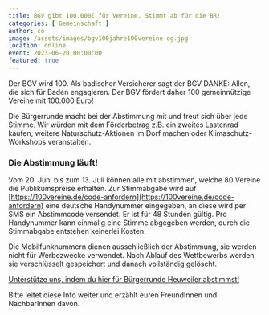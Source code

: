 ```yaml
---
title: BGV gibt 100.000€ für Vereine. Stimmt ab für die BR!
categories: [ Gemeinschaft ]
author: co
image: /assets/images/bgv100jahre100vereine-og.jpg
location: online
event: 2023-06-20 00:00:00
featured: true
---
```

Der BGV wird 100. Als badischer Versicherer sagt der BGV DANKE: Allen, die sich für Baden engagieren. Der BGV fördert daher 100 gemeinnützige Vereine mit 100.000 Euro!

Die Bürgerrunde macht bei der Abstimmung mit und freut sich über jede Stimme. Wir würden mit dem Förderbetrag z.B. ein zweites Lastenrad kaufen, weitere Naturschutz-Aktionen im Dorf machen oder Klimaschutz-Workshops veranstalten.

### Die Abstimmung läuft!

Vom 20. Juni bis zum 13. Juli können alle mit abstimmen, welche 80 Vereine die Publikumspreise erhalten. Zur Stimmabgabe wird auf [https://100vereine.de/code-anfordern](https://100vereine.de/code-anfordern) eine deutsche Handynummer eingegeben, an diese wird per SMS ein Abstimmcode versendet. Er ist für 48 Stunden gültig. Pro Handynummer kann einmalig eine Stimme abgegeben werden, durch die Stimmabgabe entstehen keinerlei Kosten.
 
Die Mobilfunknummern dienen ausschließlich der Abstimmung, sie werden nicht für Werbezwecke verwendet. Nach Ablauf des Wettbewerbs werden sie verschlüsselt gespeichert und danach vollständig gelöscht. 

<a class="btn btn-success" href="https://100vereine.de/projekte/648eda8602ef496eadc00d83?_se=bWFpbEBjaHJpc3RpYW4ub3R0Lm5hbWU=" role="button" target="_blank">Unterstütze uns, indem du hier für Bürgerrunde Heuweiler abstimmst!</a>

Bitte leitet diese Info weiter und erzählt euren FreundInnen und NachbarInnen davon.